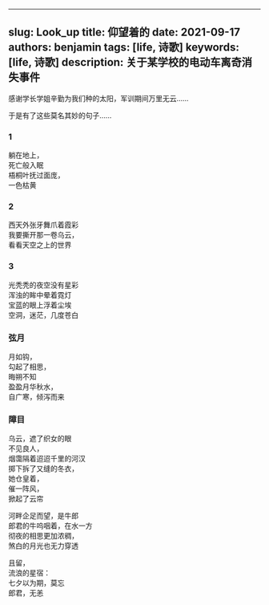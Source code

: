 ---
slug: Look_up
title: 仰望着的
date: 2021-09-17
authors: benjamin
tags: [life, 诗歌]
keywords: [life, 诗歌]
description: 关于某学校的电动车离奇消失事件
------
<!-- truncate -->
感谢学长学姐辛勤为我们种的太阳，军训期间万里无云……

于是有了这些莫名其妙的句子……


### 1

躺在地上，<br/>
死亡般入眠<br/>
梧桐叶抚过面庞，<br/>
一色枯黄


### 2

西天外张牙舞爪着霞彩<br/>
我要撕开那一卷乌云，<br/>
看看天空之上的世界


### 3

光秃秃的夜空没有星彩<br/>
浑浊的眸中晕着霓灯<br/>
宝蓝的眼上浮着尘埃<br/>
空洞，迷茫，几度苍白<br/>


### 弦月

月如钩，<br/>
勾起了相思，<br/>
晦朔不知<br/>
盈盈月华秋水，<br/>
自广寒，倾泻而来



### 障目

乌云，遮了织女的眼<br/>
不见良人，<br/>
烟霭隔着迢迢千里的河汉<br/>
掷下拆了又缝的冬衣，<br/>
她仓皇着，<br/>
催一阵风，<br/>
掀起了云帘<br/>

河畔企足而望，是牛郎<br/>
郎君的牛呜咽着，在水一方<br/>
彻夜的相思更加浓稠，<br/>
煞白的月光也无力穿透<br/>

且留，<br/>
流浪的星宿：<br/>
七夕以为期，莫忘<br/>
郎君，无恙

